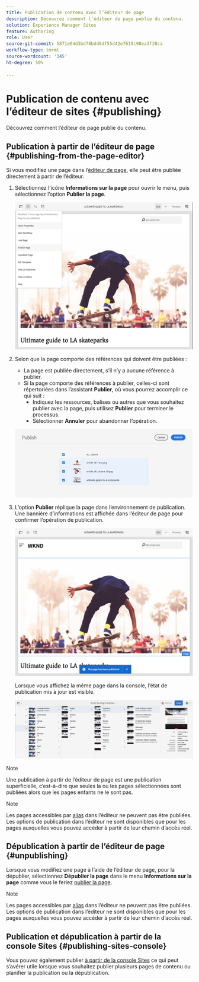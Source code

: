 ```yaml
---
title: Publication de contenu avec l’éditeur de page
description: Découvrez comment l’éditeur de page publie du contenu.
solution: Experience Manager Sites
feature: Authoring
role: User
source-git-commit: 5871e04d3bd78bdd8df55d42e7619c98ea3f38ca
workflow-type: tm+mt
source-wordcount: '345'
ht-degree: 50%

---
```



# Publication de contenu avec l’éditeur de sites {#publishing}

Découvrez comment l’éditeur de page publie du contenu.

## Publication à partir de l’éditeur de page {#publishing-from-the-page-editor}

Si vous modifiez une page dans l’[éditeur de page](/help/sites-cloud/authoring/page-editor/introduction.md), elle peut être publiée directement à partir de l’éditeur.

1. Sélectionnez l’icône **Informations sur la page** pour ouvrir le menu, puis sélectionnez l’option **Publier la page**.

   ![Publication d’une page via les options de page](/help/sites-cloud/authoring/assets/publishing-page-options.png)

1. Selon que la page comporte des références qui doivent être publiées :

   * La page est publiée directement, s’il n’y a aucune référence à publier.
   * Si la page comporte des références à publier, celles-ci sont répertoriées dans l’assistant **Publier**, où vous pourrez accomplir ce qui suit :
      * Indiquez les ressources, balises ou autres que vous souhaitez publier avec la page, puis utilisez **Publier** pour terminer le processus.
      * Sélectionner **Annuler** pour abandonner l’opération.

   ![Publication de références avec la page](/help/sites-cloud/authoring/assets/publishing-references.png)

1. L’option **Publier** réplique la page dans l’environnement de publication. Une bannière d’informations est affichée dans l’éditeur de page pour confirmer l’opération de publication.

   ![Bannière d’informations sur l’état de publication](/help/sites-cloud/authoring/assets/publishing-info.png)

   Lorsque vous affichez la même page dans la console, l’état de publication mis à jour est visible.

   ![État de publication de la page dans le mode d’affichage Colonnes de la console Sites](/help/sites-cloud/authoring/assets/publishing-status-console-column.png)

>[!NOTE]
>
>Une publication à partir de l’éditeur de page est une publication superficielle, c’est-à-dire que seules la ou les pages sélectionnées sont publiées alors que les pages enfants ne le sont pas.

>[!NOTE]
>
>Les pages accessibles par [alias](/help/sites-cloud/authoring/sites-console/page-properties.md#advanced) dans l’éditeur ne peuvent pas être publiées. Les options de publication dans l’éditeur ne sont disponibles que pour les pages auxquelles vous pouvez accéder à partir de leur chemin d’accès réel.

## Dépublication à partir de l’éditeur de page {#unpublishing}

Lorsque vous modifiez une page à l’aide de l’éditeur de page, pour la dépublier, sélectionnez **Dépublier la page** dans le menu **Informations sur la page** comme vous le feriez [publier la page](#publishing-from-the-editor).

>[!NOTE]
>
>Les pages accessibles par [alias](/help/sites-cloud/authoring/sites-console/page-properties.md#advanced) dans l’éditeur ne peuvent pas être publiées. Les options de publication dans l’éditeur ne sont disponibles que pour les pages auxquelles vous pouvez accéder à partir de leur chemin d’accès réel.

## Publication et dépublication à partir de la console Sites {#publishing-sites-console}

Vous pouvez également publier [à partir de la console Sites](/help/sites-cloud/authoring/sites-console/publishing-pages.md) ce qui peut s’avérer utile lorsque vous souhaitez publier plusieurs pages de contenu ou planifier la publication ou la dépublication.
